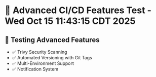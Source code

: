 # 🚀 Advanced CI/CD Features Test - Wed Oct 15 11:43:15 CDT 2025
## 🎯 Testing Advanced Features
- ✅ Trivy Security Scanning
- ✅ Automated Versioning with Git Tags
- ✅ Multi-Environment Support
- ✅ Notification System
